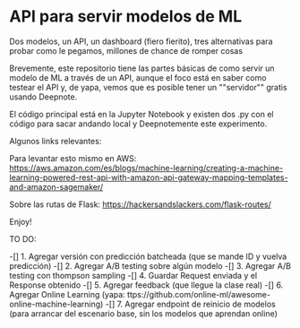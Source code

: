 # API para servir modelos de ML

Dos modelos, un API, un dashboard (fiero fierito), tres alternativas para probar como le pegamos, millones de chance de romper cosas


Brevemente, este repositorio tiene las partes básicas de como servir un modelo de ML a través de un API, aunque el foco está en saber como testear el API y, de yapa, vemos que es posible tener un ""servidor"" gratis usando Deepnote.

El código principal está en la Jupyter Notebook y existen dos .py con el código para sacar andando local y Deepnotemente este experimento.

Algunos links relevantes:

Para levantar esto mismo en AWS:
https://aws.amazon.com/es/blogs/machine-learning/creating-a-machine-learning-powered-rest-api-with-amazon-api-gateway-mapping-templates-and-amazon-sagemaker/


Sobre las rutas de Flask:
https://hackersandslackers.com/flask-routes/


Enjoy!


TO DO:

-[] 1. Agregar versión con predicción batcheada (que se mande ID y vuelva predicción)
-[] 2. Agregar A/B testing sobre algún modelo
-[] 3. Agregar A/B testing con thompson sampling
-[] 4. Guardar Request enviada y el Response obtenido
-[] 5. Agregar feedback (que llegue la clase real)
-[] 6. Agregar Online Learning (yapa: ttps://github.com/online-ml/awesome-online-machine-learning)
-[] 7. Agregar endpoint de reinicio de modelos (para arrancar del escenario base, sin los modelos que aprendan online)
